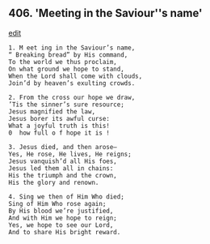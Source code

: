 
## 406.  'Meeting in the Saviour''s name'
[edit](https://docs.google.com/document/d/1CzuijMndJ5g8SFM4GA8BVhR940MT6UHV/edit?mode=html)



    1. M eet ing in the Saviour’s name,
    “ Breaking bread” by His command, 
    To the world we thus proclaim,
    On what ground we hope to stand, 
    When the Lord shall come with clouds, 
    Join’d by heaven’s exulting crowds.

    2. From the cross our hope we draw,
    ’Tis the sinner’s sure resource;
    Jesus magnified the law,
    Jesus borer its awful curse:
    What a joyful truth is this!
    0  how full o f hope it is !

    3. Jesus died, and then arose—
    Yes, He rose, He lives, He reigns; 
    Jesus vanquish’d all His foes,
    Jesus led them all in chains:
    His the triumph and the crown,
    His the glory and renown.

    4. Sing we then of Him Who died;
    Sing of Him Who rose again;
    By His blood we’re justified,
    And with Him we hope to reign; 
    Yes, we hope to see our Lord,
    And to share His bright reward.
